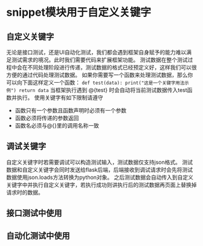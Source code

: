 # snippet模块用于自定义关键字

## 自定义关键字
无论是接口测试，还是UI自动化测试，我们都会遇到框架自身赋予的能力难以满足测试需求的境况。此时我们需要代码来扩展框架功能。
测试数据在整个测试过程中会在不同处理阶段进行传递，测试数据的格式已经预定义好，这样我们可以很方便的通过代码处理测试数据。
如果你需要写一个函数来处理测试数据，那么你可以向下面这样定义一个函数：
`def test(data):
    print("这是一个关键字用法示例")
    return data`
当框架执行遇到 @{test} 时会自动将当前测试数据传入test函数并执行。
使用关键字有如下限制请遵守
* 函数只有一个参数且函数声明时必须有一个参数
* 函数必须将传递的参数返回
* 函数名必须与@{}里的调用名称一致

## 调试关键字
自定义关键字时若需要调试可以构造测试输入，测试数据仅支持json格式。
测试数据和自定义关键字会同时发送给flask后端，后端接收到调试请求时会先将测试数据使用json.loads方法转换为python对象。
之后测试数据会自动传入到自定义关键字中并执行自定义关键字，若执行成功则讲执行后的测试数据再页面上替换掉请求时的数据。

## 接口测试中使用

## 自动化测试中使用
